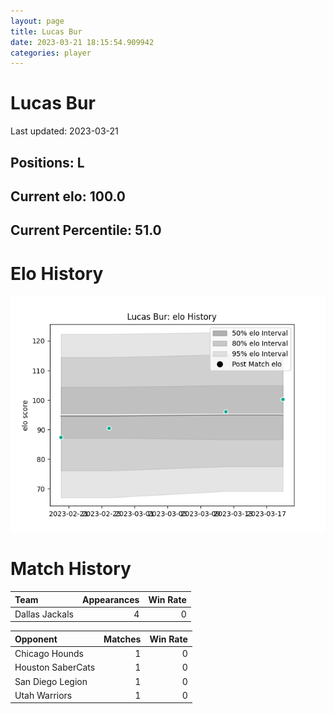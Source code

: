 ```yaml
---  
layout: page  
title: Lucas Bur  
date: 2023-03-21 18:15:54.909942  
categories: player  
---
```

# Lucas Bur


Last updated: 2023-03-21
## Positions: L

## Current elo: 100.0

## Current Percentile: 51.0

# Elo History


![elo history](history_LucasBur.png)
# Match History


| Team           |   Appearances |   Win Rate |
|:---------------|--------------:|-----------:|
| Dallas Jackals |             4 |          0 |

| Opponent          |   Matches |   Win Rate |
|:------------------|----------:|-----------:|
| Chicago Hounds    |         1 |          0 |
| Houston SaberCats |         1 |          0 |
| San Diego Legion  |         1 |          0 |
| Utah Warriors     |         1 |          0 |